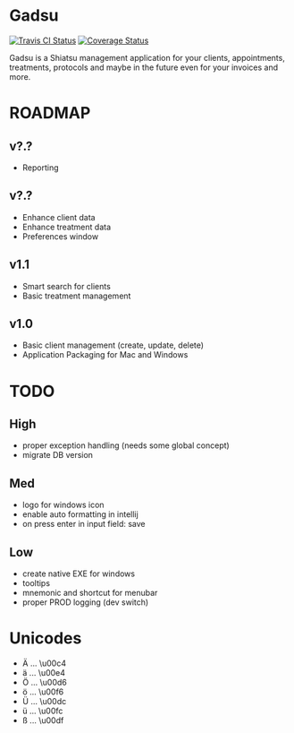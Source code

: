 # Gadsu

[![Travis CI Status](https://travis-ci.org/christophpickl/gadsu.svg?branch=master)](https://travis-ci.org/christophpickl/gadsu) [![Coverage Status](https://coveralls.io/repos/github/christophpickl/gadsu/badge.svg?branch=master)](https://coveralls.io/github/christophpickl/gadsu?branch=master)

Gadsu is a Shiatsu management application for your clients, appointments, treatments, protocols and maybe in the future even for your invoices and more.


# ROADMAP

## v?.?

* Reporting

## v?.?

* Enhance client data
* Enhance treatment data
* Preferences window

## v1.1

* Smart search for clients
* Basic treatment management

## v1.0

* Basic client management (create, update, delete)
* Application Packaging for Mac and Windows

# TODO

## High

* proper exception handling (needs some global concept)
* migrate DB version

## Med

* logo for windows icon
* enable auto formatting in intellij
* on press enter in input field: save

## Low

* create native EXE for windows
* tooltips
* mnemonic and shortcut for menubar
* proper PROD logging (dev switch)


# Unicodes

* Ä ... \u00c4
* ä ... \u00e4
* Ö ... \u00d6
* ö ... \u00f6
* Ü ... \u00dc
* ü ... \u00fc
* ß ... \u00df
